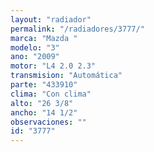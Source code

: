 ```yaml
---
layout: "radiador"
permalink: "/radiadores/3777/"
marca: "Mazda "
modelo: "3"
ano: "2009"
motor: "L4 2.0 2.3"
transmision: "Automática"
parte: "433910"
clima: "Con clima"
alto: "26 3/8"
ancho: "14 1/2"
observaciones: ""
id: "3777"
---
```


